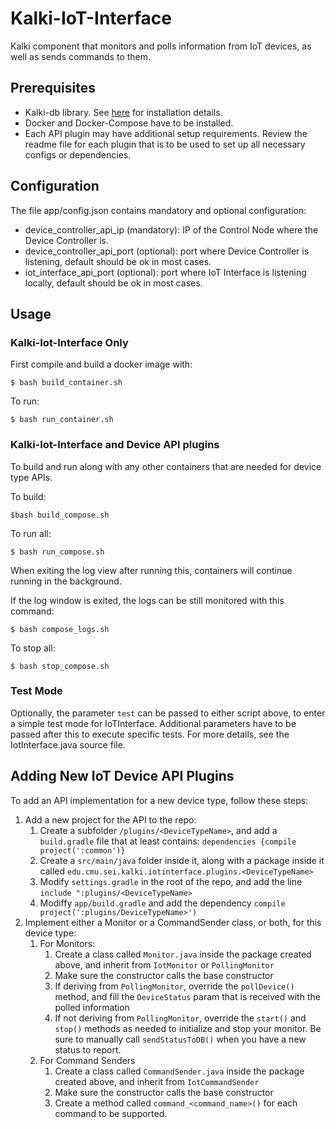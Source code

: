 # Kalki-IoT-Interface
Kalki component that monitors and polls information from IoT devices, as well as sends commands to them.

## Prerequisites
- Kalki-db library. See [here](https://github.com/SEI-TAS/kalki-db) for installation details.
- Docker and Docker-Compose have to be installed.
- Each API plugin may have additional setup requirements. Review the readme file for each plugin that is to be used to set up all necessary configs or dependencies.

## Configuration
The file app/config.json contains mandatory and optional configuration:

- device_controller_api_ip (mandatory): IP of the Control Node where the Device Controller is.
- device_controller_api_port (optional): port where Device Controller is listening, default should be ok in most cases.
- iot_interface_api_port (optional): port where IoT Interface is listening locally, default should be ok in most cases.

## Usage
### Kalki-Iot-Interface Only 
First compile and build a docker image with:

```
$ bash build_container.sh
```

To run:

```
$ bash run_container.sh
```

### Kalki-Iot-Interface and Device API plugins
To build and run along with any other containers that are needed for device type APIs.

To build:
```
$bash build_compose.sh
```

To run all:
```
$ bash run_compose.sh
```
When exiting the log view after running this, containers will continue running in the background.

If the log window is exited, the logs can be still monitored with this command:

```
$ bash compose_logs.sh
```

To stop all:
```
$ bash stop_compose.sh
```

### Test Mode
Optionally, the parameter ``test`` can be passed to either script above, to enter a simple test mode for  IoTInterface. Additional parameters have to be passed after this to execute specific tests. For more details, see the IotInterface.java source file.

## Adding New IoT Device API Plugins
To add an API implementation for a new device type, follow these steps:

1. Add a new project for the API to the repo: 
    1. Create a subfolder `/plugins/<DeviceTypeName>`, and add a `build.gradle` file that at least contains: `dependencies {compile project(':common')}`
    1. Create a `src/main/java` folder inside it, along with a package inside it called `edu.cmu.sei.kalki.iotinterface.plugins.<DeviceTypeName>`
    1. Modify `settings.gradle` in the root of the repo, and add the line `include ":plugins/<DeviceTypeName>`
    1. Modiffy `app/build.gradle` and add the dependency `compile project(':plugins/DeviceTypeName>')`
1. Implement either a Monitor or a CommandSender class, or both, for this device type:
    1. For Monitors:
        1. Create a class called `Monitor.java` inside the package created above, and inherit from `IotMonitor` or `PollingMonitor`
        1. Make sure the constructor calls the base constructor
        1. If deriving from `PollingMonitor`, override the `pollDevice()` method, and fill the `DeviceStatus` param that is received with the polled information
        1. If not deriving from `PollingMonitor`, override the `start()` and `stop()` methods as needed to initialize and stop your monitor. Be sure to manually call `sendStatusToDB()` when you have a new status to report.
    1. For Command Senders
        1. Create a class called `CommandSender.java` inside the package created above, and inherit from `IotCommandSender`
        1. Make sure the constructor calls the base constructor
        1. Create a method called `command_<command_name>()` for each command to be supported.
        